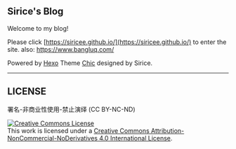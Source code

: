 ## Sirice's Blog
Welcome to my blog!

Please click [https://siricee.github.io/](https://siricee.github.io/) to enter the site.
also: https://www.bangluq.com/

Powered by [Hexo](https://hexo.io/) Theme [Chic](https://github.com/Siricee/hexo-theme-Chic) designed by Sirice.

<hr>

## LICENSE

署名-非商业性使用-禁止演绎 (CC BY-NC-ND)

<a rel="license" href="http://creativecommons.org/licenses/by-nc-nd/4.0/"><img alt="Creative Commons License" style="border-width:0" src="https://i.creativecommons.org/l/by-nc-nd/4.0/88x31.png" /></a><br />This work is licensed under a <a rel="license" href="http://creativecommons.org/licenses/by-nc-nd/4.0/">Creative Commons Attribution-NonCommercial-NoDerivatives 4.0 International License</a>.
